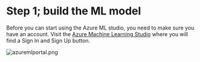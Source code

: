 # Step 1; build the ML model

Before you can start using the Azure ML studio, you need to make sure you have an account. Visit the [Azure Machine Learning Studio](https://studio.azureml.net/) where you will find a Sign In and Sign Up button.

![azuremlportal.png]({{site.baseurl}}/ML/azuremlportal.png)




